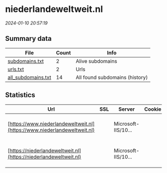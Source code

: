 # niederlandeweltweit.nl
*2024-01-10 20:57:19*
## Summary data
| File       | Count | Info |
|------------|-------|------|
|[subdomains.txt](/data/niederlandeweltweit.nl/subdomains.txt)|2|Alive subdomains|
|[urls.txt](/data/niederlandeweltweit.nl/urls.txt)|2|Urls|
|[all_subdomains.txt](/data/niederlandeweltweit.nl/all_subdomains.txt)|14|All found subdomains (history)|
## Statistics
| Url | SSL | Server | Cookie | HSTS | CSP | XFO | XXP | RP | Tech |Title |
|------------|-------|------|------|------|------|------|------|------|------|------|
|[https://www.niederlandeweltweit.nl](https://www.niederlandeweltweit.nl)| |Microsoft-IIS/10...| |:white_check_mark: | 1:white_check_mark: | | 3:white_check_mark: |HSTS IIS:10.0 Windows Server|Document Moved|
|[https://niederlandeweltweit.nl](https://niederlandeweltweit.nl)| |Microsoft-IIS/10...| |:white_check_mark: | 1:white_check_mark: | | 3:white_check_mark: |HSTS IIS:10.0 Windows Server|Document Moved|